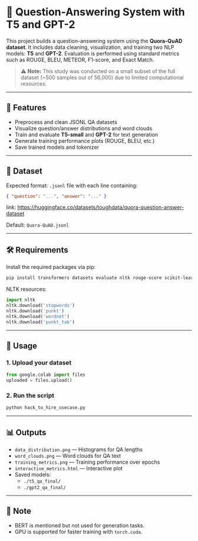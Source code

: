 # 🤖 Question-Answering System with T5 and GPT-2

This project builds a question-answering system using the **Quora-QuAD dataset**. It includes data cleaning, visualization, and training two NLP models: **T5** and **GPT-2**. Evaluation is performed using standard metrics such as ROUGE, BLEU, METEOR, F1-score, and Exact Match.

> ⚠️ **Note:** This study was conducted on a small subset of the full dataset (~500 samples out of 56,000) due to limited computational resources.

---

## 🚀 Features

- Preprocess and clean JSONL QA datasets  
- Visualize question/answer distributions and word clouds  
- Train and evaluate **T5-small** and **GPT-2** for text generation  
- Generate training performance plots (ROUGE, BLEU, etc.)  
- Save trained models and tokenizer  

---

## 📁 Dataset

Expected format: `.jsonl` file with each line containing:
```json
{ "question": "...", "answer": "..." }
```
link: https://huggingface.co/datasets/toughdata/quora-question-answer-dataset

Default: `Quora-QuAD.jsonl`

---

## 🛠️ Requirements

Install the required packages via pip:
```bash
pip install transformers datasets evaluate nltk rouge-score scikit-learn seaborn matplotlib plotly
```

NLTK resources:
```python
import nltk
nltk.download('stopwords')
nltk.download('punkt')
nltk.download('wordnet')
nltk.download('punkt_tab')
```

---

## 🧪 Usage

### 1. Upload your dataset
```python
from google.colab import files
uploaded = files.upload()
```

### 2. Run the script
```bash
python hack_to_hire_usecase.py
```

---

## 📊 Outputs

- `data_distribution.png` — Histograms for QA lengths  
- `word_clouds.png` — Word clouds for QA text  
- `training_metrics.png` — Training performance over epochs  
- `interactive_metrics.html` — Interactive plot  
- Saved models:  
  - `./t5_qa_final/`  
  - `./gpt2_qa_final/`  

---

## 📌 Note

- BERT is mentioned but not used for generation tasks.
- GPU is supported for faster training with `torch.cuda`.
